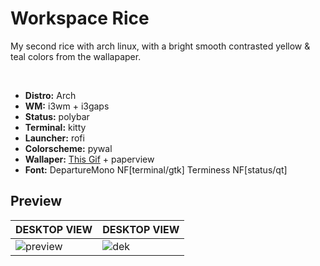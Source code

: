 # Workspace Rice
My second rice with arch linux, with a bright smooth contrasted yellow & teal colors from the wallapaper.

<br>

- __Distro:__ Arch
- __WM:__ i3wm + i3gaps
- __Status:__ polybar
- __Terminal:__ kitty
- __Launcher:__ rofi
- __Colorscheme:__ pywal
- __Wallaper:__ [This Gif](https://danbooru.donmai.us/posts/3939992) + paperview
- __Font:__ DepartureMono NF[terminal/gtk] Terminess NF[status/qt]

## Preview
| **DESKTOP VIEW**                                                                               | **DESKTOP VIEW**                                                                        |
|------------------------------------------------------------------------------------------------|-----------------------------------------------------------------------------------------|
|    ![preview](https://github.com/user-attachments/assets/2b8dc420-41e2-4f92-a2f6-4c35cc446600) | ![dek](https://github.com/user-attachments/assets/5fd33f4e-9f96-4893-8069-4a073d0d58b2) |
